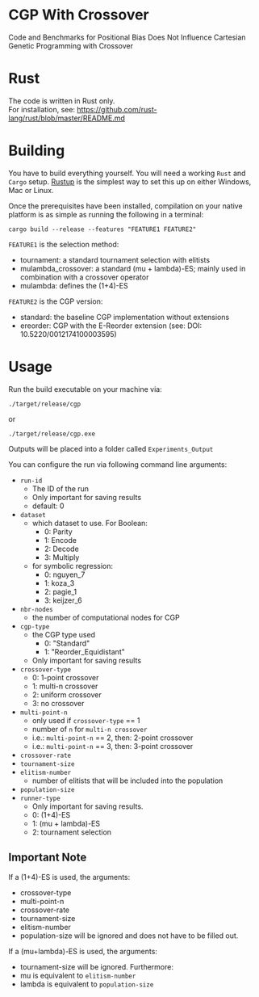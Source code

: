 # CGP With Crossover
Code and Benchmarks for Positional Bias Does Not Influence Cartesian Genetic Programming with Crossover

# Rust
The code is written in Rust only.  
For installation, see: https://github.com/rust-lang/rust/blob/master/README.md

# Building
You have to build everything yourself. You will need a working `Rust` and `Cargo` setup. [Rustup](https://rustup.rs/) is the simplest way to set this up on either Windows, Mac or Linux.

Once the prerequisites have been installed, compilation on your native platform is as simple as running the following in a terminal:

```
cargo build --release --features "FEATURE1 FEATURE2"
```
`FEATURE1` is the selection method:
- tournament: a standard tournament selection with elitists
- mulambda_crossover: a standard (mu + lambda)-ES; mainly used in combination with a crossover operator
- mulambda: defines the (1+4)-ES

`FEATURE2` is the CGP version:
- standard: the baseline CGP implementation without extensions
- ereorder: CGP with the E-Reorder extension (see: DOI: 10.5220/0012174100003595)


# Usage
Run the build executable on your machine via:
```
./target/release/cgp
```
or 
```
./target/release/cgp.exe
```

Outputs will be placed into a folder called
`Experiments_Output`

You can configure the run via following command line arguments:
- `run-id`
  - The ID of the run
  - Only important for saving results
  - default: 0
- `dataset`
  - which dataset to use. For Boolean:
    - 0: Parity
    - 1: Encode
    - 2: Decode
    - 3: Multiply
  - for symbolic regression:
    - 0: nguyen_7
    - 1: koza_3
    - 2: pagie_1
    - 3: keijzer_6
- `nbr-nodes`
  - the number of computational nodes for CGP
- `cgp-type`
  - the CGP type used
    - 0: "Standard"
    - 1: "Reorder_Equidistant"
  - Only important for saving results
- `crossover-type`
  - 0: 1-point crossover
  - 1: multi-n crossover
  - 2: uniform crossover
  - 3: no crossover
- `multi-point-n`
  - only used if `crossover-type` == 1
  - number of `n` for `multi-n crossover`
  - i.e.: `multi-point-n` == 2, then: 2-point crossover
  - i.e.: `multi-point-n` == 3, then: 3-point crossover  
- `crossover-rate`
- `tournament-size`
- `elitism-number`
  - number of elitists that will be included into the population 
- `population-size`
- `runner-type`
  - Only important for saving results.
  - 0: (1+4)-ES
  - 1: (mu + lambda)-ES
  - 2: tournament selection

## Important Note
If a (1+4)-ES is used, the arguments:
  - crossover-type
  - multi-point-n
  - crossover-rate
  - tournament-size
  - elitism-number
  - population-size
will be ignored and does not have to be filled out.

If a (mu+lambda)-ES is used, the arguments:
  - tournament-size
will be ignored.
Furthermore:
  - mu is equivalent to `elitism-number`
  - lambda is equivalent to `population-size`

